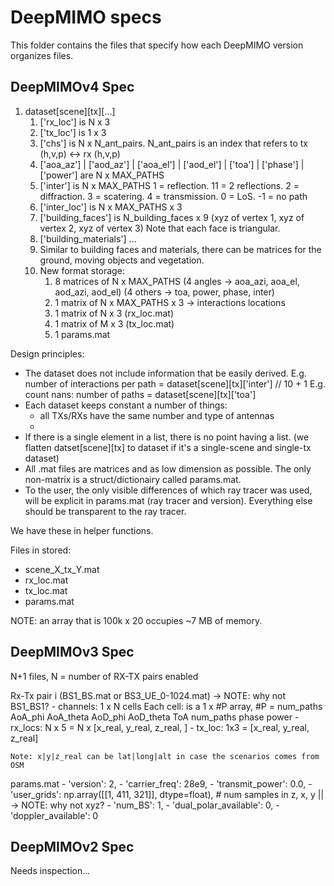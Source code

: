# DeepMIMO specs
This folder contains the files that specify how each DeepMIMO version organizes files.

## DeepMIMOv4 Spec

1. dataset[scene][tx][...]
    1. ['rx_loc'] is N x 3
    2. ['tx_loc'] is 1 x 3
    2. ['chs'] is N x N_ant_pairs. N_ant_pairs is an index that refers to tx (h,v,p) ↔ rx (h,v,p)
    3. ['aoa_az'] | ['aod_az'] | ['aoa_el'] | ['aod_el'] | ['toa'] | ['phase'] | ['power'] are N x MAX_PATHS
    4. ['inter'] is N x MAX_PATHS
        1 = reflection. 11 = 2 reflections. 2 = diffraction. 3 = scatering. 4 = transmission. 0 = LoS. -1 = no path
    5. ['inter_loc'] is N x MAX_PATHS x 3
    6. ['building_faces'] is N_building_faces x 9 (xyz of vertex 1, xyz of vertex 2, xyz of vertex 3)
       Note that each face is triangular.
    7. ['building_materials'] ...
    8. Similar to building faces and materials, there can be matrices for the ground, moving objects and vegetation.
    7. New format storage: 
        1. 8 matrices of N x MAX_PATHS
            (4 angles → aoa_azi, aoa_el, aod_azi, aod_el)
            (4 others → toa, power, phase, inter)
        2. 1 matrix of N x MAX_PATHS x 3 → interactions locations
        3. 1 matrix of N x 3 (rx_loc.mat)
        4. 1 matrix of M x 3 (tx_loc.mat)
        5. 1 params.mat

Design principles:
- The dataset does not include information that be easily derived. 
E.g. number of interactions per path = dataset[scene][tx]['inter'] // 10 + 1
E.g. count nans: number of paths = dataset[scene][tx]['toa']
- Each dataset keeps constant a number of things: 
    - all TXs/RXs have the same number and type of antennas
    - 
- If there is a single element in a list, there is no point having a list.
  (we flatten datset[scene][tx] to dataset if it's a single-scene and single-tx dataset)
- All .mat files are matrices and as low dimension as possible. The only non-matrix
  is a struct/dictionairy called params.mat.
- To the user, the only visible differences of which ray tracer was used, will be 
  explicit in params.mat (ray tracer and version). Everything else should be transparent
  to the ray tracer.


We have these in helper functions.

Files in stored: 
- scene_X_tx_Y.mat
- rx_loc.mat
- tx_loc.mat
- params.mat

NOTE: an array that is 100k x 20 occupies ~7 MB of memory. 

## DeepMIMOv3 Spec

N+1 files, N = number of RX-TX pairs enabled

Rx-Tx pair i (BS1_BS.mat or BS3_UE_0-1024.mat)                                               -> NOTE: why not BS1_BS1?
    - channels: 1 x N cells
      Each cell: is a 1 x #P array, #P = num_paths
        AoA_phi
        AoA_theta
        AoD_phi
        AoD_theta
        ToA
        num_paths
        phase
        power 
    - rx_locs: N x 5 = N x [x_real, y_real, z_real, ]
    - tx_loc: 1x3 = [x_real, y_real, z_real]

    Note: x|y|z_real can be lat|long|alt in case the scenarios comes from OSM

params.mat
    - 'version': 2,
    - 'carrier_freq': 28e9,
    - 'transmit_power': 0.0, 
    - 'user_grids': np.array([[1, 411, 321]], dtype=float), # num samples in z, x, y    || -> NOTE: why not xyz?
    - 'num_BS': 1,
    - 'dual_polar_available': 0,
    - 'doppler_available': 0

## DeepMIMOv2 Spec

Needs inspection... 
